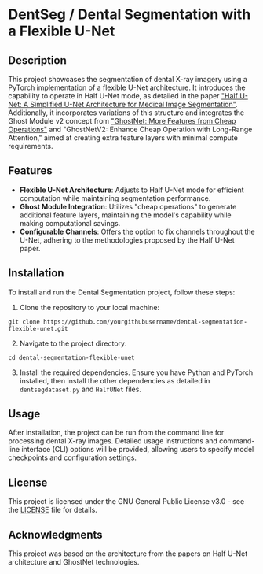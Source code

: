 # DentSeg / Dental Segmentation with a Flexible U-Net

## Description

This project showcases the segmentation of dental X-ray imagery using a PyTorch implementation of a flexible U-Net architecture. It introduces the capability to operate in Half U-Net mode, as detailed in the paper ["Half U-Net: A Simplified U-Net Architecture for Medical Image Segmentation"](https://www.frontiersin.org/articles/10.3389/fninf.2022.911679/full). Additionally, it incorporates variations of this structure and integrates the Ghost Module v2 concept from ["GhostNet: More Features from Cheap Operations"](https://paperswithcode.com/method/ghost-module) and "GhostNetV2: Enhance Cheap Operation with Long-Range Attention," aimed at creating extra feature layers with minimal compute requirements.

## Features

- **Flexible U-Net Architecture**: Adjusts to Half U-Net mode for efficient computation while maintaining segmentation performance.
- **Ghost Module Integration**: Utilizes "cheap operations" to generate additional feature layers, maintaining the model's capability while making computational savings.
- **Configurable Channels**: Offers the option to fix channels throughout the U-Net, adhering to the methodologies proposed by the Half U-Net paper.

## Installation

To install and run the Dental Segmentation project, follow these steps:

1. Clone the repository to your local machine:
```
git clone https://github.com/yourgithubusername/dental-segmentation-flexible-unet.git
```

2. Navigate to the project directory:
```
cd dental-segmentation-flexible-unet
```

3. Install the required dependencies. Ensure you have Python and PyTorch installed, then install the other dependencies as detailed in `dentsegdataset.py` and `HalfUNet` files.

## Usage

After installation, the project can be run from the command line for processing dental X-ray images. Detailed usage instructions and command-line interface (CLI) options will be provided, allowing users to specify model checkpoints and configuration settings.

## License

This project is licensed under the GNU General Public License v3.0 - see the [LICENSE](LICENSE) file for details.

## Acknowledgments

This project was based on the architecture from the papers on Half U-Net architecture and GhostNet technologies. 
